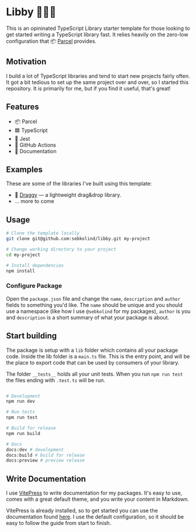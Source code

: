# Libby 💆🏻‍♀️

This is an opininated TypeScript Library starter template for those looking to get started writing a TypeScript library fast.
It relies heavily on the zero-low configuration that 📦 [Parcel](https://parceljs.org) provides.

## Motivation

I build a lot of TypeScript libraries and tend to start new projects fairly often.
It got a bit tedious to set up the same project over and over, so I started this repository.
It is primarily for me, but if you find it useful, that's great!

## Features

- 📦 Parcel
- 🟦 TypeScript
- 🧪 Jest
- 🐙 GitHub Actions
- 📝 Documentation

## Examples

These are some of the libraries I've built using this template:

- 🐲 [Draggy](https://github.com/sebkolind/draggy) — a lightweight drag&drop library.
- ... more to come

## Usage

```sh
# Clone the template locally
git clone git@github.com:sebkolind/libby.git my-project

# Change working directory to your project
cd my-project

# Install dependencies
npm install
```

### Configure Package

Open the `package.json` file and change the `name`, `description` and `author` fields to something you'd like.
The `name` should be unique and you should use a namespace (like how I use `@sebkolind` for my packages),
`author` is you and `description` is a short summary of what your package is about.

## Start building

The package is setup with a `lib` folder which contains all your package code.
Inside the lib folder is a `main.ts` file. This is the entry point, and will be the place to export code that can be used by consumers of your library.

The folder `__tests__` holds all your unit tests. When you run `npm run test` the files ending with
`.test.ts` will be run.

```sh

# Development
npm run dev

# Run tests
npm run test

# Build for release
npm run build

# Docs
docs:dev # development
docs:build # build for release
docs:preview # preview release
```

## Write Documentation

I use [VitePress](https://vitepress.dev/) to write documentation for my packages. It's easy to use, comes
with a great default theme, and you write your content in Markdown.

VitePress is already installed, so to get started you can use the documentation found [here](https://vitepress.dev/guide/getting-started).
I use the default configuration, so it should be easy to follow the guide from start to finish.
